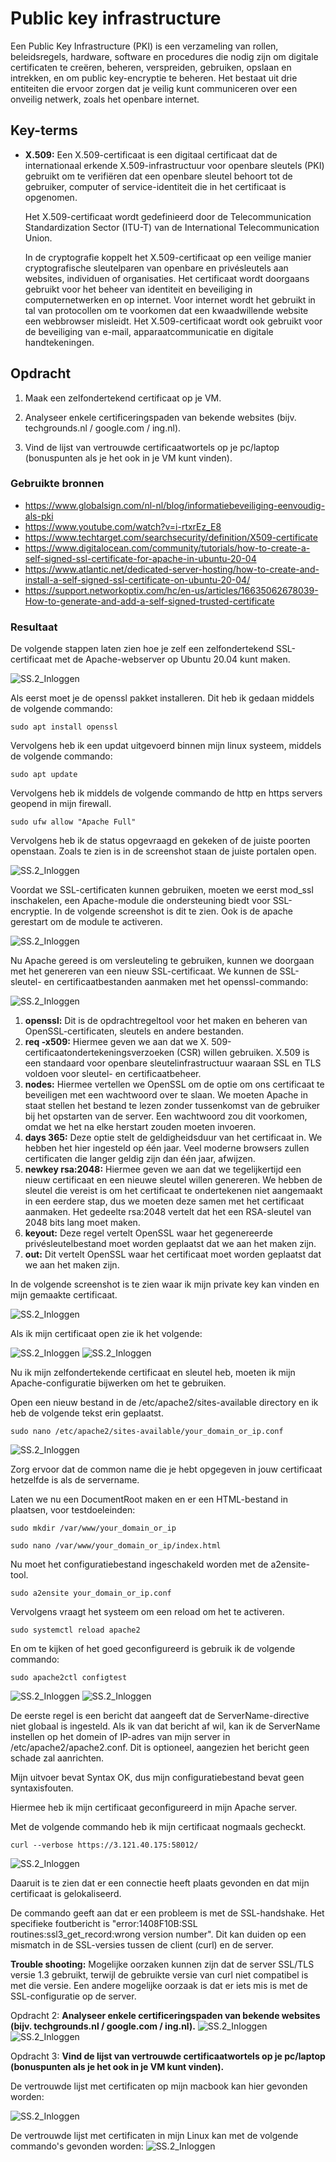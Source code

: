 # Public key infrastructure
Een Public Key Infrastructure (PKI) is een verzameling van rollen, beleidsregels, hardware, software en procedures die nodig zijn om digitale certificaten te creëren, beheren, verspreiden, gebruiken, opslaan en intrekken, en om public key-encryptie te beheren.
Het bestaat uit drie entiteiten die ervoor zorgen dat je veilig kunt communiceren over een onveilig netwerk, zoals het openbare internet.

## Key-terms
* __X.509:__ Een X.509-certificaat is een digitaal certificaat dat de internationaal erkende X.509-infrastructuur voor openbare sleutels (PKI) gebruikt om te verifiëren dat een openbare sleutel behoort tot de gebruiker, computer of service-identiteit die in het certificaat is opgenomen.  
  
  Het X.509-certificaat wordt gedefinieerd door de Telecommunication Standardization Sector (ITU-T) van de International Telecommunication Union.

  In de cryptografie koppelt het X.509-certificaat op een veilige manier cryptografische sleutelparen van openbare en privésleutels aan websites, individuen of organisaties. Het certificaat wordt doorgaans gebruikt voor het beheer van identiteit en beveiliging in computernetwerken en op internet. Voor internet wordt het gebruikt in tal van protocollen om te voorkomen dat een kwaadwillende website een webbrowser misleidt. Het X.509-certificaat wordt ook gebruikt voor de beveiliging van e-mail, apparaatcommunicatie en digitale handtekeningen.

## Opdracht  
1. Maak een zelfondertekend certificaat op je VM.

2. Analyseer enkele certificeringspaden van bekende websites (bijv. techgrounds.nl / google.com / ing.nl).

3. Vind de lijst van vertrouwde certificaatwortels op je pc/laptop (bonuspunten als je het ook in je VM kunt vinden).

### Gebruikte bronnen
* https://www.globalsign.com/nl-nl/blog/informatiebeveiliging-eenvoudig-als-pki 
* https://www.youtube.com/watch?v=i-rtxrEz_E8
* https://www.techtarget.com/searchsecurity/definition/X509-certificate   
* https://www.digitalocean.com/community/tutorials/how-to-create-a-self-signed-ssl-certificate-for-apache-in-ubuntu-20-04  
* https://www.atlantic.net/dedicated-server-hosting/how-to-create-and-install-a-self-signed-ssl-certificate-on-ubuntu-20-04/
* https://support.networkoptix.com/hc/en-us/articles/16635062678039-How-to-generate-and-add-a-self-signed-trusted-certificate  


### Resultaat 
  
De volgende stappen laten zien hoe je zelf een zelfondertekend SSL-certificaat met de Apache-webserver op Ubuntu 20.04 kunt maken.   

![SS.2_Inloggen](../00_includes/03_Security/14.InstallOpenssl.update_allowApache.png)   
  
Als eerst moet je de openssl pakket installeren. Dit heb ik gedaan middels de volgende commando:

```
sudo apt install openssl
```
Vervolgens heb ik een updat uitgevoerd binnen mijn linux systeem, middels de volgende commando:  
```
sudo apt update
```  
Vervolgens heb ik middels de volgende commando de http en https servers geopend in mijn firewall. 
```
sudo ufw allow "Apache Full"
```
Vervolgens heb ik de status opgevraagd en gekeken of de juiste poorten openstaan. Zoals te zien is in de screenshot staan de juiste portalen open. 

![SS.2_Inloggen](../00_includes/03_Security/15.TCP80-443Open.png)      
  
Voordat we SSL-certificaten kunnen gebruiken, moeten we eerst mod_ssl inschakelen, een Apache-module die ondersteuning biedt voor SSL-encryptie. In de volgende screenshot is dit te zien. Ook is de apache gerestart om de module te activeren. 
  
![SS.2_Inloggen](../00_includes/03_Security/16.Enable-RestartApache.png)   

Nu Apache gereed is om versleuteling te gebruiken, kunnen we doorgaan met het genereren van een nieuw SSL-certificaat. We kunnen de SSL-sleutel- en certificaatbestanden aanmaken met het openssl-commando:

![SS.2_Inloggen](../00_includes/03_Security/17.certificaatMade.png)      

1. __openssl:__ Dit is de opdrachtregeltool voor het maken en beheren van OpenSSL-certificaten, sleutels en andere bestanden.  
2. __req -x509:__ Hiermee geven we aan dat we X.
509-certificaatondertekeningsverzoeken (CSR) willen gebruiken. X.509 is een standaard voor openbare sleutelinfrastructuur waaraan SSL en TLS voldoen voor sleutel- en certificaatbeheer.
3. __nodes:__ Hiermee vertellen we OpenSSL om de optie om ons certificaat te beveiligen met een wachtwoord over te slaan. We moeten Apache in staat stellen het bestand te lezen zonder tussenkomst van de gebruiker bij het opstarten van de server. Een wachtwoord zou dit voorkomen, omdat we het na elke herstart zouden moeten invoeren.
4. __days 365:__ Deze optie stelt de geldigheidsduur van het certificaat in. We hebben het hier ingesteld op één jaar. Veel moderne browsers zullen certificaten die langer geldig zijn dan één jaar, afwijzen.
5. __newkey rsa:2048:__ Hiermee geven we aan dat we tegelijkertijd een nieuw certificaat en een nieuwe sleutel willen genereren. We hebben de sleutel die vereist is om het certificaat te ondertekenen niet aangemaakt in een eerdere stap, dus we moeten deze samen met het certificaat aanmaken. Het gedeelte rsa:2048 vertelt dat het een RSA-sleutel van 2048 bits lang moet maken.
6. __keyout:__ Deze regel vertelt OpenSSL waar het gegenereerde privésleutelbestand moet worden geplaatst dat we aan het maken zijn.
7. __out:__ Dit vertelt OpenSSL waar het certificaat moet worden geplaatst dat we aan het maken zijn.      
  
In de volgende screenshot is te zien waar ik mijn private key kan vinden en mijn gemaakte certificaat. 

![SS.2_Inloggen](../00_includes/03_Security/18.filesMade.png) 

Als ik mijn certificaat open zie ik het volgende: 

![SS.2_Inloggen](../00_includes/03_Security/19.openedMycertificate-part1.png)
![SS.2_Inloggen](../00_includes/03_Security/20.openedMycertificate-part2.png)   
  
Nu ik mijn zelfondertekende certificaat en sleutel heb, moeten ik mijn Apache-configuratie bijwerken om het te gebruiken. 

Open een nieuw bestand in de /etc/apache2/sites-available directory en ik heb de volgende tekst erin geplaatst.

```
sudo nano /etc/apache2/sites-available/your_domain_or_ip.conf
```
 ![SS.2_Inloggen](../00_includes/03_Security/21.VirtualHostConfi.png)    

 Zorg ervoor dat de common name die je hebt opgegeven in jouw certificaat hetzelfde is als de servername. 

 Laten we nu een DocumentRoot maken en er een HTML-bestand in plaatsen, voor testdoeleinden: 

```
sudo mkdir /var/www/your_domain_or_ip
```
```
sudo nano /var/www/your_domain_or_ip/index.html
```
Nu moet het configuratiebestand ingeschakeld worden met de a2ensite-tool. 
  
```
sudo a2ensite your_domain_or_ip.conf
```
Vervolgens vraagt het systeem om een reload om het te activeren. 
```
sudo systemctl reload apache2
```
En om te kijken of het goed geconfigureerd is gebruik ik de volgende commando: 
```
sudo apache2ctl configtest
```
![SS.2_Inloggen](../00_includes/03_Security/22.configureer.png) 
![SS.2_Inloggen](../00_includes/03_Security/23.reload.configtest.png)  

De eerste regel is een bericht dat aangeeft dat de ServerName-directive niet globaal is ingesteld. Als ik van dat bericht af wil, kan ik de ServerName instellen op het domein of IP-adres van mijn server in /etc/apache2/apache2.conf. Dit is optioneel, aangezien het bericht geen schade zal aanrichten.

Mijn uitvoer bevat Syntax OK, dus mijn configuratiebestand bevat geen syntaxisfouten.  

Hiermee heb ik mijn certificaat geconfigureerd in mijn Apache server. 

Met de volgende commando heb ik mijn certificaat nogmaals gecheckt. 

```
curl --verbose https://3.121.40.175:58012/
```

![SS.2_Inloggen](../00_includes/03_Security/24.certificaatcheck.png) 

Daaruit is te zien dat er een connectie heeft plaats gevonden en dat mijn certificaat is gelokaliseerd. 

De commando geeft aan dat er een probleem is met de SSL-handshake. Het specifieke foutbericht is "error:1408F10B:SSL routines:ssl3_get_record:wrong version number". Dit kan duiden op een mismatch in de SSL-versies tussen de client (curl) en de server.

__Trouble shooting:__
Mogelijke oorzaken kunnen zijn dat de server SSL/TLS versie 1.3 gebruikt, terwijl de gebruikte versie van curl niet compatibel is met die versie. Een andere mogelijke oorzaak is dat er iets mis is met de SSL-configuratie op de server. 

Opdracht 2: __Analyseer enkele certificeringspaden van bekende websites (bijv. techgrounds.nl / google.com / ing.nl).__
![SS.2_Inloggen](../00_includes/03_Security/25.certificaatTechgrounds.png) 
![SS.2_Inloggen](../00_includes/03_Security/26.ing.png) 

Opdracht 3: __Vind de lijst van vertrouwde certificaatwortels op je pc/laptop (bonuspunten als je het ook in je VM kunt vinden).__  


De vertrouwde lijst met certificaten op mijn macbook kan hier gevonden worden:

![SS.2_Inloggen](../00_includes/03_Security/27.sleutelhanger.png) 

De vertrouwde lijst met certificaten in mijn Linux kan met de volgende commando's gevonden worden:
![SS.2_Inloggen](../00_includes/03_Security/28.certificaatLinux.png)  